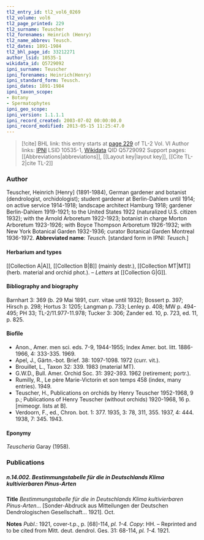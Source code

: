 ```yaml
---
tl2_entry_id: tl2_vol6_0269
tl2_volume: vol6
tl2_page_printed: 229
tl2_surname: Teuscher
tl2_forenames: Heinrich (Henry)
tl2_name_abbrev: Teusch.
tl2_dates: 1891-1984
tl2_bhl_page_id: 33212271
author_lsid: 10535-1
wikidata_id: Q5729092
ipni_surname: Teuscher
ipni_forenames: Heinrich(Henry)
ipni_standard_form: Teusch.
ipni_dates: 1891-1984
ipni_taxon_scope: 
- Botany
- Spermatophytes
ipni_geo_scope: 
ipni_version: 1.1.1.1
ipni_record_created: 2003-07-02 00:00:00.0
ipni_record_modified: 2013-05-15 11:25:47.0
---
```


> [!cite] BHL link: this entry starts at [page 229](https://www.biodiversitylibrary.org/page/33212271) of TL-2 Vol. VI
> Author links: [IPNI](https://www.ipni.org/a/10535-1) LSID 10535-1, [Wikidata](https://www.wikidata.org/wiki/Q5729092) QID Q5729092
> Support pages: [[Abbreviations|abbreviations]], [[Layout key|layout key]], [[Cite TL-2|cite TL-2]]

### Author

Teuscher, Heinrich \[Henry\] (1891-1984), German gardener and botanist (dendrologist, orchidologist); student gardener at Berlin-Dahlem until 1914; on active service 1914-1918; landscape architect Hamburg 1918; gardener Berlin-Dahlem 1919-1921; to the United States 1922 (naturalized U.S. citizen 1932); with the Arnold Arboretum 1922-1923; botanist in charge Morton Arboretum 1923-1926; with Boyce Thompson Arboretum 1926-1932; with New York Botanical Garden 1932-1936; curator Botanical Garden Montreal 1936-1972. 
**Abbreviated name**: *Teusch.* \[standard form in IPNI: *Teusch.*\]

#### Herbarium and types

[[Collection A|A]], [[Collection B|B]] (mainly destr.), [[Collection MT|MT]] (herb. material and orchid phot.). – *Letters* at [[Collection G|G]].

#### Bibliography and biography

Barnhart 3: 369 (b. 29 Mai 1891, curr. vitae until 1932); Bossert p. 397; Hirsch p. 298; Hortus 3: 1205; Langman p. 733; Lenley p. 408; MW p. 494-495; PH 33; TL-2/11.977-11.978; Tucker 3: 306; Zander ed. 10, p. 723, ed. 11, p. 825.

#### Biofile

- Anon., Amer. men sci. eds. 7-9, 1944-1955; Index Amer. bot. litt. 1886-1966, 4: 333-335. 1969.
- Apel, J., Gärtn.-bot. Brief. 38: 1097-1098. 1972 (curr. vit.).
- Brouillet, L., Taxon 32: 339. 1983 (material MT).
- G.W.D., Bull. Amer. Orchid Soc. 31: 392-393. 1962 (retirement; portr.).
- Rumilly, R., Le père Marie-Victorin et son temps 458 (index, many entries). 1949.
- Teuscher, H., Publications on orchids by Henry Teuscher 1952-1968, 9 p.; Publications of Henry Teuscher (without orchids) 1920-1968, 16 p. \[mimeogr. lists at B\].
- Verdoorn, F., ed., Chron. bot. 1: 377. 1935, 3: 78, 311, 355. 1937, 4: 444. 1938, 7: 345. 1943.

#### Eponymy

*Teuscheria* Garay (1958).

### Publications

##### n.14.002. Bestimmungstabelle für die in Deutschlands Klima kultivierbaren Pinus-Arten

**Title**
*Bestimmungstabelle für die in Deutschlands Klima kultivierbaren Pinus-Arten*... \[Sonder-Abdruck aus Mitteilungen der Deutschen Dendrologischen Gesellschaft... 1921\]. Oct.

**Notes**
*Publ*.: 1921, cover-t.p., p. \[68\]-114, *pl. 1-4. Copy*: HH. – Reprinted and to be cited from Mitt. deut. dendrol. Ges. 31: 68-114, *pl. 1-4.* 1921.

